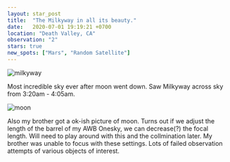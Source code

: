 ```yaml
---
layout: star_post
title:  "The Milkyway in all its beauty."
date:   2020-07-01 19:19:21 +0700
location: "Death Valley, CA"
observation: "2"
stars: true
new_spots: ["Mars", "Random Satellite"]
---
```


![milkyway](https://imgur.com/8anDOmX.png)

Most incredible sky ever after moon went down. Saw Milkyway across sky from 3:20am - 4:05am. 

![moon](https://imgur.com/fAuk9qU.png)

Also my brother got a ok-ish picture of moon. Turns out if we adjust the length of the barrel of my AWB Onesky, we can decrease(?) the focal length. Will need to play around with this and the collmination later. My brother was unable to focus with these settings. Lots of failed observation attempts of various objects of interest.